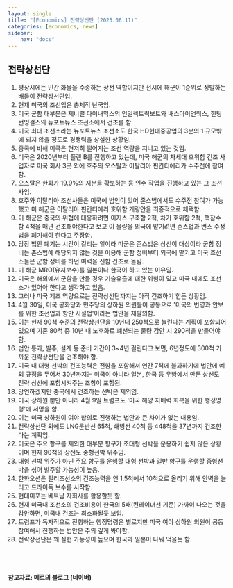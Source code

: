 ```yaml
---
layout: single
title: "[Economics] 전략상선단 (2025.06.11)"
categories: [economics, news]
sidebar:
    nav: "docs"
---
```


## 전략상선단
1. 평상시에는 민간 화물을 수송하는 상선 역할이지만 전시에 해군이 1순위로 징발하는 배들이 전략상선단임.
1. 현재 미국의 조선업은 총체적 난국임.
1. 미국 군함 대부분은 제너럴 다이내믹스의 인일렉트릭보트와 배스아이언웍스, 헌팅턴잉걸스의 뉴포트뉴스 조선소에서 건조를 함.
1. 미국 최대 조선소라는 뉴포트뉴스 조선소도 한국 HD현대중공업의 3분의 1 규모밖에 되지 않을 정도로 경쟁력을 상실한 상황임.
1. 중국에 비해 미국은 현저히 떨어지는 조선 역량을 지니고 있는 것임.
1. 미국은 2020년부터 플랜 B를 진행하고 있는데, 미국 해군의 차세대 호위함 건조 사업자로 미국 회사 3곳 외에 호주의 오스탈과 이탈리아 핀칸티에리가 수주전에 참여함.
1. 오스탈은 한화가 19.9%의 지분을 확보하는 등 인수 작업을 진행하고 있는 그 조선사임.
1. 호주와 이탈리아 조선사들은 미국에 법인이 있어 존스법에서도 수주전 참여가 가능했고 미 해군은 이탈리아 핀칸티에리 호위함 개량안을 최종적으로 채택함.
1. 미 해군은 중국의 위협에 대응하려면 이지스 구축함 2척, 차기 호위함 2척, 핵잠수함 4척을 매년 건조해야한다고 보고 이 물량을 외국에 맡기려면 존스법과 번스 수정법을 폐기해야 한다고 주장함.
1. 당장 법안 폐기는 시간이 걸리는 일이라 미군은 존스법은 상선이 대상이라 군함 정비는 존스법에 해당되지 않는 것을 이용해 군함 정비부터 외국에 맡기고 미국 조선소들은 군함 정비를 하던 여력을 신함 건조로 돌림.
1. 미 해군 MRO(유지보수)를 일본이나 한국이 하고 있는 이유임.
1. 미국은 해외에서 군함을 만들 경우 기술유출에 대한 위험이 있고 미국 내에도 조선소가 있어야 한다고 생각하고 있음.
1. 그러나 미국 제조 역량으로는 전략상선단까지는 아직 건조하기 힘든 상황임.
1. 4월 30일, 미국 공화당과 민주당의 상하원 의원들이 공동으로 '미국의 번영과 안보를 위한 조선업과 항만 시설법'이라는 법안을 재발의함.
1. 이는 현재 90척 수준의 전략상선단을 10년내 250척으로 늘린다는 계획이 포함되어 있으며 기존 80척 중 10년 내 노후화로 폐선되는 물량 감안 시 290척을 만들어야 함.
1. 법안 통과, 발주, 설계 등 준비 기간이 3~4년 걸린다고 보면, 6년정도에 300척 가까운 전략상선단을 건조해야 함.
1. 미국 내 대형 선박의 건조능력은 전함을 포함해서 연간 7척에 불과하기에 법안에 예외 규정을 두어서 30년까지는 미국이 아니라 일본, 한국 등 우방에서 만든 상선도 전략 상선에 포함시켜주는 조항이 포함됨.
1. 당연하겠지만 중국에서 건조하는 선박은 제외임.
1. 미국 상하원 뿐만 아니라 4월 9일 트럼프도 '미국 해양 지배력 회복을 위한 행정명령'에 서명을 함.
1. 이는 미국 상하원이 여야 합의로 진행하는 법안과 큰 차이가 없는 내용임.
1. 전략상선단 외에도 LNG운반선 65척, 쇄빙선 40척 등 448척을 37년까지 건조한다는 계획임.
1. 미국은 주요 항구를 제외한 대부분 항구가 초대형 선박을 운용하기 쉽지 않은 상황이며 현재 90척의 상선도 중형선박 위주임.
1. 대형 선박 위주가 아닌 주요 항구를 운행할 대형 선박과 일반 항구를 운행할 중형선박을 섞어 발주할 가능성이 높음.
1. 한화오션은 필리조선소의 건조능력을 연 1.5척에서 10척으로 올리기 위해 안벽을 늘리고 드라이독 보수를 시작함.
1. 현대미포는 베트남 자회사를 활용할듯 함.
1. 현재 미국내 조선소의 건조비용이 한국의 5배(컨테이너선 기준) 가까이 나오는 것을 감안하면, 미국내 건조는 최소화될듯 보임.
1. 트럼프가 독자적으로 진행하는 행정명령은 별로지만 미국 여야 상하원 의원이 공동 참여해서 진행하는 법안은 주의 깊게 봐야함.
1. 전략상선단은 꽤 실현 가능성이 높으며 한국과 일본이 나눠 먹을듯 함.



<br/>
<br/>

#### 참고자료: 메르의 블로그 (네이버)